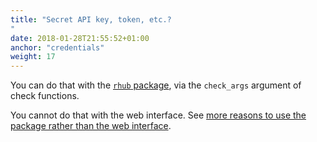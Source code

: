 ```yaml
---
title: "Secret API key, token, etc.?
"
date: 2018-01-28T21:55:52+01:00
anchor: "credentials"
weight: 17
---
```


You can do that with the [`rhub` package](https://r-hub.github.io/rhub/reference/index.html), via the `check_args` argument of check functions.

You cannot do that with the web interface. See [more reasons to use the package rather than the web interface](#pkg-vs-web).